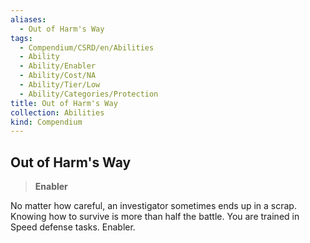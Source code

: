 ```yaml
---
aliases:
  - Out of Harm's Way
tags:
  - Compendium/CSRD/en/Abilities
  - Ability
  - Ability/Enabler
  - Ability/Cost/NA
  - Ability/Tier/Low
  - Ability/Categories/Protection
title: Out of Harm's Way
collection: Abilities
kind: Compendium
---
```

## Out of Harm's Way  
>**Enabler**
  
No matter how careful, an investigator sometimes ends up in a scrap. Knowing how to survive is more than half the battle. You are trained in Speed defense tasks. Enabler.